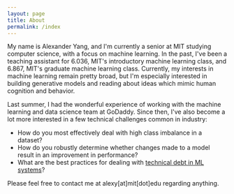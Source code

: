 ```yaml
---
layout: page
title: About
permalink: /index
---
```


My name is Alexander Yang, and I'm currently a senior at MIT studying computer science, with a focus on machine learning. In the past, I've been a teaching assistant for 6.036, MIT's introductory machine learning class, and 6.867, MIT's graduate machine learning class. Currently, my interests in machine learning remain pretty broad, but I'm especially interested in building generative models and reading about ideas which mimic human cognition and behavior.

Last summer, I had the wonderful experience of working with the machine learning and data science team at GoDaddy. Since then, I've also become a lot more interested in a few technical challenges common in industry:
- How do you most effectively deal with high class imbalance in a dataset?
- How do you robustly determine whether changes made to a model result in an improvement in performance?
- What are the best practices for dealing with [technical debt in ML systems](https://papers.nips.cc/paper/5656-hidden-technical-debt-in-machine-learning-systems.pdf)?

Please feel free to contact me at alexy[at]mit[dot]edu regarding anything.

<!-- My name is Alexander Yang, and I'm currently a junior at MIT studying machine learning. I'm also a teaching assistant for 6.867, MIT's graduate machine learning course. Currently, my interests in machine learning remain pretty broad, but I'm especially interested in building generative models and reading about ideas which mimic human cognition and behavior. 

I hope to document what I've learned from my classes and projects <a class="page-link" href="{{ my_page.url}}/blog">here</a>. I'm also actively looking for research opportunities or interesting papers to read. Please feel free to email me at alexy[at]mit[dot]edu regarding any feedback on anything I write, or regarding papers/research. -->

<!-- This is the base Jekyll theme. You can find out more info about customizing your Jekyll theme, as well as basic Jekyll usage documentation at [jekyllrb.com](https://jekyllrb.com/)

You can find the source code for the Jekyll new theme at:
{% include icon-github.html username="jekyll" %} /
[minima](https://github.com/jekyll/minima)

You can find the source code for Jekyll at
{% include icon-github.html username="jekyll" %} /
[jekyll](https://github.com/jekyll/jekyll)
 -->